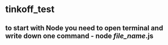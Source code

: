 # tinkoff_test
## to start with Node you need to open terminal and write down one command - node *file_name*.js
